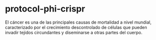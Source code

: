 # protocol-phi-crispr
El cáncer es una de las principales causas de mortalidad a nivel mundial, caracterizado por el crecimiento descontrolado de células que pueden invadir tejidos circundantes y diseminarse a otras partes del cuerpo.
